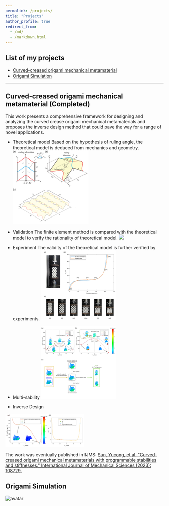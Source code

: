 ```yaml
---
permalink: /projects/
title: "Projects"
author_profile: true
redirect_from: 
  - /md/
  - /markdown.html
---
```


## List of my projects
* [Curved-creased origami mechanical metamaterial](#CCO)
* [Origami Simulation](#OS)
--------------------------------------------------------------
## <span id="CCO"> Curved-creased origami mechanical metamaterial (Completed)</span>
This work presents a comprehensive framework for designing and analyzing the curved crease origami mechanical metamaterials and proposes the inverse design method that could pave the way for a range of novel applications.

* Theoretical model
  Based on the hypothesis of ruling angle, the theoretical model is deduced from mechanics and geometry.
  <img src="/images/CCO/fig_1.png" width="50%" height="auto">
  
* Validation
  The finite element method is compared with the theoretical model to verify the rationality of theoretical model.
  <img src="/images/CCO/Figure4.png" width="50%" height="auto">
  
* Experiment
  The validity of the theoretical model is further verified by experiments.
  <img src="/images/CCO/experiment.png" width="50%" height="auto">
  
* Multi-sability
  <img src="/images/CCO/twomulti.png" width="50%" height="auto">
  
* Inverse Design
<img src="/images/CCO/zero_5_point_v3.png" width="50%" height="auto">

The work was eventually published in IJMS: 
[Sun, Yucong, et al. "Curved-creased origami mechanical metamaterials with programmable stabilities and stiffnesses." International Journal of Mechanical Sciences (2023): 108729.](https://doi.org/10.1016/j.ijmecsci.2023.108729)




## <span id="OS"> Origami Simulation </span>
![avatar](/images/Samio1.jpg)



